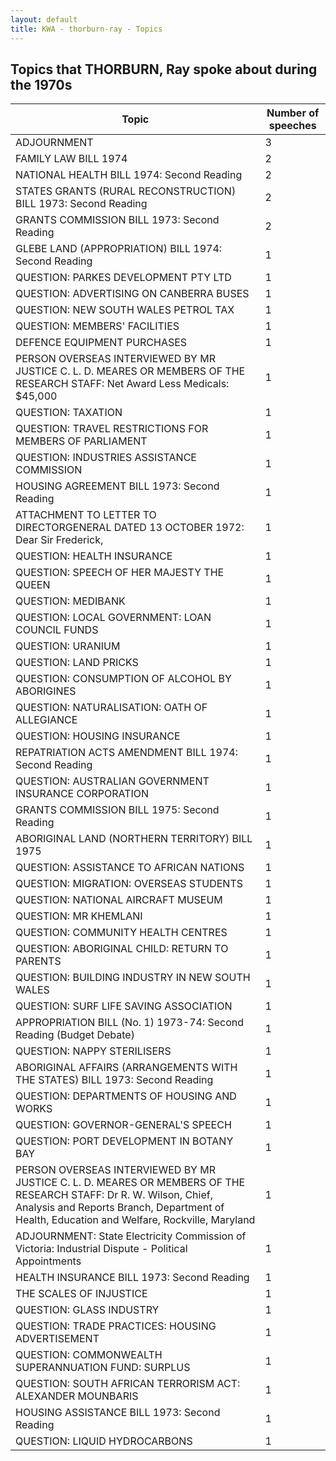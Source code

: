 ```yaml
---
layout: default
title: KWA - thorburn-ray - Topics
---
```

## Topics that THORBURN, Ray spoke about during the 1970s

| Topic | Number of speeches |
|--------------|----------------|
|ADJOURNMENT|3|
|FAMILY LAW BILL 1974|2|
|NATIONAL HEALTH BILL 1974: Second Reading|2|
|STATES GRANTS (RURAL RECONSTRUCTION) BILL 1973: Second Reading|2|
|GRANTS COMMISSION BILL 1973: Second Reading|2|
|GLEBE LAND (APPROPRIATION) BILL 1974: Second Reading|1|
|QUESTION: PARKES DEVELOPMENT PTY LTD|1|
|QUESTION: ADVERTISING ON CANBERRA BUSES|1|
|QUESTION: NEW SOUTH WALES PETROL TAX|1|
|QUESTION: MEMBERS' FACILITIES|1|
|DEFENCE EQUIPMENT PURCHASES|1|
|PERSON OVERSEAS INTERVIEWED BY MR JUSTICE C. L. D. MEARES OR MEMBERS OF THE RESEARCH STAFF: Net Award Less Medicals: $45,000|1|
|QUESTION: TAXATION|1|
|QUESTION: TRAVEL RESTRICTIONS FOR MEMBERS OF PARLIAMENT|1|
|QUESTION: INDUSTRIES ASSISTANCE COMMISSION|1|
|HOUSING AGREEMENT BILL 1973: Second Reading|1|
|ATTACHMENT TO LETTER TO DIRECTORGENERAL DATED 13 OCTOBER 1972: Dear Sir Frederick,|1|
|QUESTION: HEALTH INSURANCE|1|
|QUESTION: SPEECH OF HER MAJESTY THE QUEEN|1|
|QUESTION: MEDIBANK|1|
|QUESTION: LOCAL GOVERNMENT: LOAN COUNCIL FUNDS|1|
|QUESTION: URANIUM|1|
|QUESTION: LAND PRICKS|1|
|QUESTION: CONSUMPTION OF ALCOHOL BY ABORIGINES|1|
|QUESTION: NATURALISATION: OATH OF ALLEGIANCE|1|
|QUESTION: HOUSING INSURANCE|1|
|REPATRIATION ACTS AMENDMENT BILL 1974: Second Reading|1|
|QUESTION: AUSTRALIAN GOVERNMENT INSURANCE CORPORATION|1|
|GRANTS COMMISSION BILL 1975: Second Reading|1|
|ABORIGINAL LAND (NORTHERN TERRITORY) BILL 1975|1|
|QUESTION: ASSISTANCE TO AFRICAN NATIONS|1|
|QUESTION: MIGRATION: OVERSEAS STUDENTS|1|
|QUESTION: NATIONAL AIRCRAFT MUSEUM|1|
|QUESTION: MR KHEMLANI|1|
|QUESTION: COMMUNITY HEALTH CENTRES|1|
|QUESTION: ABORIGINAL CHILD: RETURN TO PARENTS|1|
|QUESTION: BUILDING INDUSTRY IN NEW SOUTH WALES|1|
|QUESTION: SURF LIFE SAVING ASSOCIATION|1|
|APPROPRIATION BILL (No. 1) 1973-74: Second Reading (Budget Debate)|1|
|QUESTION: NAPPY STERILISERS|1|
|ABORIGINAL AFFAIRS (ARRANGEMENTS WITH THE STATES) BILL 1973: Second Reading|1|
|QUESTION: DEPARTMENTS OF HOUSING AND WORKS|1|
|QUESTION: GOVERNOR-GENERAL'S SPEECH|1|
|QUESTION: PORT DEVELOPMENT IN BOTANY BAY|1|
|PERSON OVERSEAS INTERVIEWED BY MR JUSTICE C. L. D. MEARES OR MEMBERS OF THE RESEARCH STAFF: Dr R. W. Wilson, Chief, Analysis and Reports Branch, Department of Health, Education and Welfare, Rockville, Maryland|1|
|ADJOURNMENT: State Electricity Commission of Victoria: Industrial Dispute - Political Appointments|1|
|HEALTH INSURANCE BILL 1973: Second Reading|1|
|THE SCALES OF INJUSTICE|1|
|QUESTION: GLASS INDUSTRY|1|
|QUESTION: TRADE PRACTICES: HOUSING ADVERTISEMENT|1|
|QUESTION: COMMONWEALTH SUPERANNUATION FUND: SURPLUS|1|
|QUESTION: SOUTH AFRICAN TERRORISM ACT: ALEXANDER MOUNBARIS|1|
|HOUSING ASSISTANCE BILL 1973: Second Reading|1|
|QUESTION: LIQUID HYDROCARBONS|1|
